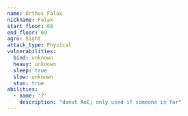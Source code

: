 ```yaml
---
name: Orthos Falak
nickname: Falak
start_floor: 68
end_floor: 69
agro: Sight
attack_type: Physical
vulnerabilities:
  bind: unknown
  heavy: unknown
  sleep: true
  slow: unknown
  stun: true
abilities:
  - name: '?'
    description: "donut AoE; only used if someone is far"
---
```

